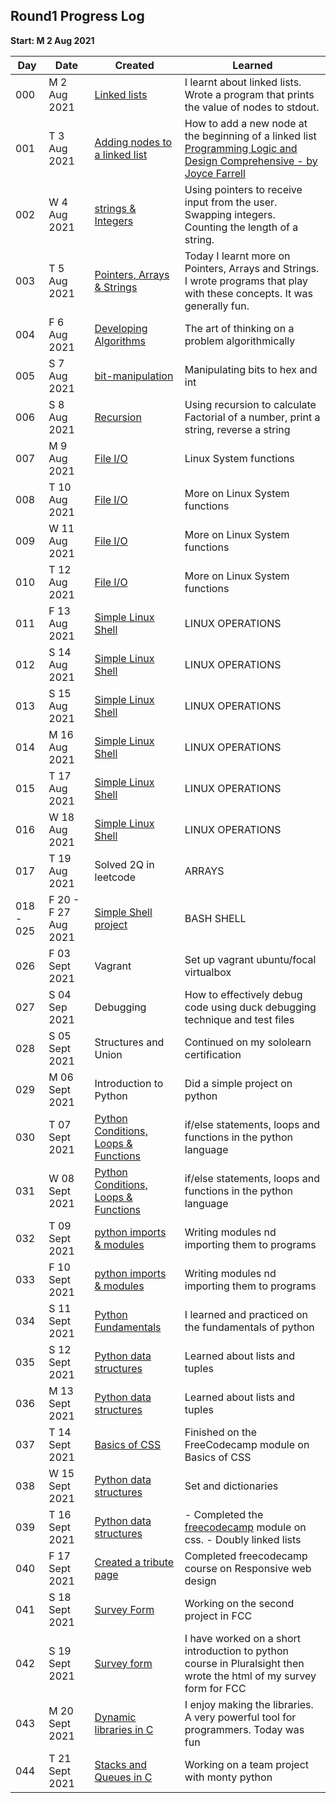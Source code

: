 ## Round1 Progress Log
**Start: M 2 Aug 2021**

| Day | Date | Created | Learned |
| --- | ------------ | ------------------------ | --------- |
| 000 | M 2 Aug 2021 | [Linked lists](000) | I learnt about linked lists. Wrote a program that prints the value of nodes to stdout.
| 001 | T 3 Aug 2021 | [Adding nodes to a linked list](001) | How to add a new node at the beginning of a linked list [Programming Logic and Design Comprehensive - by Joyce Farrell](https://b-ok.africa/book/1211079/f7417c) |
| 002 | W 4 Aug 2021 | [strings & Integers](002) | Using pointers to receive input from the user. Swapping integers. Counting the length of a string. |
| 003 | T 5 Aug 2021 | [Pointers, Arrays & Strings](003) | Today I learnt more on Pointers, Arrays and Strings. I wrote programs that play with these concepts. It was generally fun. |
| 004 | F 6 Aug 2021 | [Developing Algorithms](https://b-ok.africa/book/1211079/f7417c) | The art of thinking on a problem algorithmically |
| 005 | S 7 Aug 2021 | [bit-manipulation](005) | Manipulating bits to hex and int |
| 006 | S 8 Aug 2021 | [Recursion](006) | Using recursion to calculate Factorial of a number, print a string, reverse a string |
| 007 | M 9 Aug 2021 | [File I/O](https://github.com/betascribbles/alx-low_level_programming/tree/master/0x15-file_io) | Linux System functions|
| 008 | T 10 Aug 2021 | [File I/O](https://github.com/betascribbles/alx-low_level_programming/tree/master/0x15-file_io) | More on Linux System functions|
| 009 | W 11 Aug 2021 | [File I/O](https://github.com/betascribbles/alx-low_level_programming/tree/master/0x15-file_io) | More on Linux System functions|
| 010 | T 12 Aug 2021 | [File I/O](https://github.com/betascribbles/alx-low_level_programming/tree/master/0x15-file_io) | More on Linux System functions| 
| 011 | F 13 Aug 2021 | [Simple Linux Shell](https://github.com/betascribbles/simple_shell)| LINUX OPERATIONS |
| 012 | S 14 Aug 2021 | [Simple Linux Shell](https://github.com/betascribbles/simple_shell)| LINUX OPERATIONS |
| 013 | S 15 Aug 2021 | [Simple Linux Shell](https://github.com/betascribbles/simple_shell)| LINUX OPERATIONS |
| 014 | M 16 Aug 2021 | [Simple Linux Shell](https://github.com/betascribbles/simple_shell)| LINUX OPERATIONS |
| 015 | T 17 Aug 2021 | [Simple Linux Shell](https://github.com/betascribbles/simple_shell)| LINUX OPERATIONS |
| 016 | W 18 Aug 2021 | [Simple Linux Shell](https://github.com/betascribbles/simple_shell)| LINUX OPERATIONS |
| 017 | T 19 Aug 2021 | Solved 2Q in leetcode | ARRAYS |
| 018 - 025 | F 20 - F 27 Aug 2021 | [Simple Shell project](https://github.com/aaronkaddu/simple_shell)| BASH SHELL |
| 026 | F 03 Sept 2021 | Vagrant | Set up vagrant ubuntu/focal virtualbox |
| 027 | S 04 Sep 2021 | Debugging | How to effectively debug code using duck debugging technique and test files | 
| 028 | S 05 Sept 2021 | Structures and Union | Continued on my sololearn certification |
| 029 | M 06 Sept 2021 | Introduction to Python | Did a simple project on python |
| 030 | T 07 Sept 2021 | [Python Conditions, Loops & Functions](030) | if/else statements, loops and functions in the python language |
| 031 | W 08 Sept 2021 | [Python Conditions, Loops & Functions](030) | if/else statements, loops and functions in the python language |
| 032 | T 09 Sept 2021 | [python imports & modules](031) | Writing modules nd importing them to programs |
| 033 | F 10 Sept 2021 | [python imports & modules](031) | Writing modules nd importing them to programs |
| 034 | S 11 Sept 2021 | [Python Fundamentals](https://www.sololearn.com/learning/1157) | I learned and practiced on the fundamentals of python |
| 035 | S 12 Sept 2021 | [Python data structures](035) | Learned about lists and tuples |
| 036 | M 13 Sept 2021 | [Python data structures](036) | Learned about lists and tuples |
| 037 | T 14 Sept 2021 | [Basics of CSS](https://www.freecodecamp.org/learn/responsive-web-design/) | Finished on the FreeCodecamp module on Basics of CSS |
| 038 | W 15 Sept 2021 | [Python data structures](https://github.com/betascribbles/alx-higher_level_programming/tree/main/0x03-python-data_structures) | Set and dictionaries |
| 039 | T 16 Sept 2021 | [Python data structures](https://github.com/betascribbles/alx-higher_level_programming/tree/main/0x04-python-more_data_structures) | - Completed the [freecodecamp](freecodecamp.org) module on css. - Doubly linked lists |
| 040 | F 17 Sept 2021 | [Created a tribute page](https://github.com/betascribbles/FreeCodeCamp/tree/master/Tribute%20Page) | Completed freecodecamp course on Responsive web design |
| 041 | S 18 Sept 2021 | [Survey Form](https://github.com/betascribbles/FreeCodeCamp/tree/master/Survey%20Form) | Working on the second project in FCC |
| 042 | S 19 Sept 2021 | [Survey form](042) | I have worked on a short introduction to python course in Pluralsight then wrote the html of my survey form for FCC |
| 043 | M 20 Sept 2021 | [Dynamic libraries in C](https://github.com/betascribbles/alx-low_level_programming/tree/master/0x18-dynamic_libraries) | I enjoy making the libraries. A very powerful tool for programmers. Today was fun |
| 044 | T 21 Sept 2021 | [Stacks and Queues in C](044) | Working on a team project with monty python |
